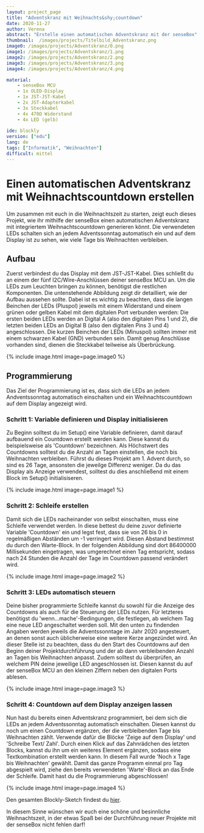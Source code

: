 ```yaml
---
layout: project_page
title: "Adventskranz mit Weihnachts&shy;countdown"
date: 2020-11-27
author: Verena
abstract: "Erstelle einen automatischen Adventskranz mit der senseBox"
thumbnail:  /images/projects/Titelbild_Adventskranz.png
image0: /images/projects/Adventskranz/0.png
image1: /images/projects/Adventskranz/1.png
image2: /images/projects/Adventskranz/2.png
image3: /images/projects/Adventskranz/3.png
image4: /images/projects/Adventskranz/4.png

material:
    - senseBox MCU
    - 1x OLED-Display
    - 1x JST-JST-Kabel
    - 2x JST-Adapterkabel
    - 3x Steckkabel
    - 4x 470Ω Widerstand
    - 4x LED (gelb)
    
ide: blockly
version: ["edu"]   
lang: de
tags: ["Informatik", "Weihnachten"]
difficult: mittel
---
```

<head><title>Adventskranz mit Weihnachtscountdown</title></head>

# Einen automatischen Adventskranz mit Weihnachtscountdown erstellen
Um zusammen mit euch in die Weihnachtszeit zu starten, zeigt euch dieses Projekt, wie ihr mithilfe der senseBox einen automatischen Adventskranz mit integriertem Weihnachtscountdown generieren könnt. Die verwendeten LEDs schalten sich an jedem Adventssonntag automatisch ein und auf dem Display ist zu sehen, wie viele Tage bis Weihnachten verbleiben. 

## Aufbau
Zuerst verbindest du das Display mit dem JST-JST-Kabel. Dies schließt du an einem der fünf I2C/Wire-Anschlüssen deiner senseBox MCU an. Um die LEDs zum Leuchten bringen zu können, benötigst die restlichen Komponenten. Die untenstehende Abbildung zeigt dir detailliert, wie der Aufbau aussehen sollte. Dabei ist es wichtig zu beachten, dass die langen Beinchen der LEDs (Pluspol) jeweils mit einem Widerstand und einem grünen oder gelben Kabel mit dem digitalen Port verbunden werden: Die ersten beiden LEDs werden an Digital A (also den digitalen Pins 1 und 2), die letzten beiden LEDs an Digital B (also den digitalen Pins 3 und 4) angeschlossen. Die kurzen Beinchen der LEDs (Minuspol) sollten immer mit einem schwarzen Kabel (GND) verbunden sein. Damit genug Anschlüsse vorhanden sind, dienen die Steckkabel teilweise als Überbrückung.

{% include image.html image=page.image0 %}

## Programmierung

Das Ziel der Programmierung ist es, dass sich die LEDs an jedem Andventssonntag automatisch einschalten und ein Weihnachtscountdown auf dem Display angezeigt wird.

### Schritt 1: Variable definieren und Display initialisieren
Zu Beginn solltest du im Setup() eine Variable definieren, damit darauf aufbauend ein Countdown erstellt werden kann. Diese kannst du beispielsweise als 'Countdown' bezeichnen. Als Höchstwert des Countdowns solltest du die Anzahl an Tagen einstellen, die noch bis Weihnachten verbleiben. Führst du dieses Projekt am 1. Advent durch, so sind es 26 Tage, ansonsten die jeweilge Differenz weniger. Da du das Display als Anzeige verwendest, solltest du dies anschließend mit einem Block im Setup() initialisiseren. 

{% include image.html image=page.image1 %}

### Schritt 2: Schleife erstellen

Damit sich die LEDs nacheinander von selbst einschalten, muss eine Schleife verwendet werden. In diese bettest du deine zuvor definierte Variable 'Countdown' ein und legst fest, dass sie von 26 bis 0 in regelmäßigen Abständen um -1 verringert wird. Diesen Abstand bestimmst du durch den Warte-Block. In der folgenden Abbildung sind dort 86400000 Millisekunden eingetragen, was umgerechnet einen Tag entspricht, sodass nach 24 Stunden die Anzahl der Tage im Countdown passend verändert wird.  

{% include image.html image=page.image2 %}

### Schritt 3: LEDs automatisch steuern
Deine bisher programmierte Schleife kannst du sowohl für die Anzeige des Countdowns als auch für die Steuerung der LEDs nutzen. Für letzteres benötigst du 'wenn...mache'-Bedingungen, die festlegen, ab welchem Tag eine neue LED angeschaltet werden soll. Mit den unten zu findenden Angaben werden jeweils die Adventssonntage im Jahr 2020 angesteuert, an denen sonst auch üblicherweise eine weitere Kerze angezündet wird. An dieser Stelle ist zu beachten, dass du den Start des Countdowns auf den Beginn deiner Projektdurchführung und der ab dann verbleibenden Anzahl an Tagen bis Weihnachten anpasst. Zudem solltest du überprüfen, an welchem PIN deine jeweilige LED angeschlossen ist. Diesen kannst du auf der senseBox MCU an den kleinen Ziffern neben den digitalen Ports ablesen. 

{% include image.html image=page.image3 %}

### Schritt 4: Countdown auf dem Display anzeigen lassen
Nun hast du bereits einen Adventskranz programmiert, bei dem sich die LEDs an jedem Adventssonntag automatisch einschalten. Diesen kannst du noch um einen Countdown ergänzen, der die verbleibenden Tage bis Weihnachten zählt. Verwende dafür die Blöcke 'Zeige auf dem Display' und 'Schreibe Text/ Zahl'. Durch einen Klick auf das Zahnrädchen des letzten Blocks, kannst du ihn um ein weiteres Element ergänzen, sodass eine Textkombination erstellt werden kann. In diesem Fall wurde 'Noch x Tage bis Weihnachten' gewählt. Damit das ganze Programm einmal pro Tag abgespielt wird, ziehe den bereits verwendeten 'Warte'-Block an das Ende der Schleife. Damit hast du die Programmierung abgeschlossen!

{% include image.html image=page.image4 %}

Den gesamten Blockly-Sketch findest du [hier](https://blockly.sensebox.de/gallery/63b6a094d2853f0013b1d9e9).

In diesem Sinne wünschen wir euch eine schöne und besinnliche Weihnachtszeit, in der etwas Spaß bei der Durchführung neuer Projekte mit der senseBox nicht fehlen darf!  